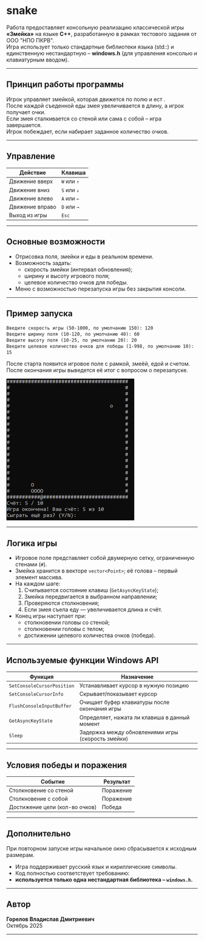 # snake

Работа предоставляет консольную реализацию классической игры **«Змейка»** на языке **C++**, разработанную в рамках тестового задания от ООО "НПО ПКРВ".  
Игра использует только стандартные библиотеки языка (std::) и единственную нестандартную – **windows.h** (для управления консолью и клавиатурным вводом).

---

## Принцип работы программы
Игрок управляет змейкой, которая движется по полю и ест **<o>**.  
После каждой съеденной еды змея увеличивается в длину, а игрок получает очки.  
Если змея сталкивается со стеной или сама с собой – игра завершается.  
Игрок побеждает, если набирает заданное количество очков.

---

## Управление
| Действие | Клавиша |
|----------|---------|
| Движение вверх | `W` или `↑` |
| Движение вниз | `S` или `↓` |
| Движение влево | `A` или `←` |
| Движение вправо | `D` или `→` |
| Выход из игры | `Esc` |

---

## Основные возможности
- Отрисовка поля, змейки и еды в реальном времени.
- Возможность задать:
  - скорость змейки (интервал обновления);
  - ширину и высоту игрового поля;
  - целевое количество очков для победы.
- Меню с возможностью перезапуска игры без закрытия консоли.

---

## Пример запуска
```
Введите скорость игры (50-1000, по умолчанию 150): 120
Введите ширину поля (10-120, по умолчанию 40): 60
Введите высоту поля (10-25, по умолчанию 20): 20
Введите целевое количество очков для победы (1-998, по умолчанию 10): 15
```
После старта появится игровое поле с рамкой, змеёй, едой и счетом. После окончания игры 
выведется её итог с вопросом о перезапуске.

![Игровое поле](image/game.png)

---

## Логика игры
- Игровое поле представляет собой двумерную сетку, ограниченную стенами (`#`).
- Змейка хранится в векторе `vector<Point>`; её голова – первый элемент массива.
- На каждом шаге:
  1. Считывается состояние клавиш (`GetAsyncKeyState`);
  2. Змейка передвигается в выбранном направлении;
  3. Проверяются столкновения;
  4. Если змея съела еду — увеличивается длина и счёт.
- Конец игры наступает при:
  - столкновении головы со стеной;
  - столкновении головы с телом;
  - достижении целевого количества очков (победа).

---

## Используемые функции Windows API
| Функция | Назначение |
|----------|-------------|
| `SetConsoleCursorPosition` | Устанавливает курсор в нужную позицию |
| `SetConsoleCursorInfo` | Скрывает/показывает курсор |
| `FlushConsoleInputBuffer` | Очищает буфер клавиатуры после окончания игры |
| `GetAsyncKeyState` | Определяет, нажата ли клавиша в данный момент |
| `Sleep` | Задержка между обновлениями игры (скорость змейки) |

---

## Условия победы и поражения
| Событие | Результат |
|----------|------------|
| Столкновение со стеной | Поражение |
| Столкновение с собой | Поражение |
| Достижение цели (кол-во очков) | Победа |

---

## Дополнительно
 При повторном запуске игры начальное окно сбрасывается к исходным размерам.
- Игра поддерживает русский язык и кириллические символы.
- Код полностью соответствует требованию:  
- **используется только одна нестандартная библиотека – `windows.h`.**

---

## Автор
**Горелов Владислав Дмитриевич**  
Октябрь 2025

---

